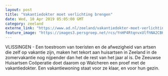 ```yaml
---
layout: post
title: "Vakantiedokter moet verlichting brengen"
date: Wed, 10 Apr 2019 05:05:00 GMT
category: zeeland
externe_link: "https://www.ad.nl/zeeland/vakantiedokter-moet-verlichting-brengen~ab083d48/"
feature_image: "https://images3.persgroep.net/rcs/YnHP4RtqnvxUlfhNA2CBHC8jWBw/diocontent/145170931/_fitwidth/400/?appId=21791a8992982cd8da851550a453bd7f&quality=0.7"
---
```


VLISSINGEN - Een toestroom van toeristen en de afwezigheid van artsen die zelf op vakantie zijn, maken het tekort aan huisartsen in Zeeland in de zomervakantie nog nijpender dan het de rest van het jaar al is. De Zeeuwse Huisartsen Coöperatie doet daarom op Walcheren een proef met de vakantiedokter. Een vakantiewoning staat voor ze klaar, en voor hun gezin.
